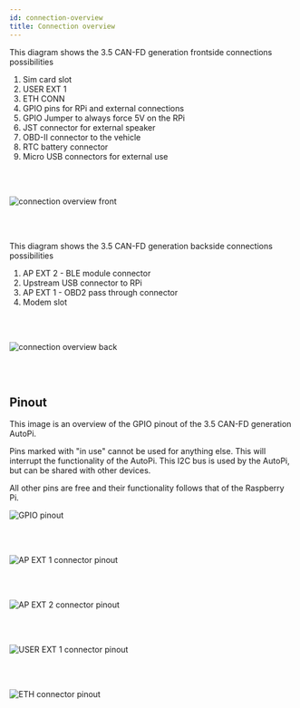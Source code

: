 ```yaml
---
id: connection-overview
title: Connection overview
---
```



This diagram shows the 3.5 CAN-FD generation frontside connections possibilities

1. Sim card slot    
2. USER EXT 1
3. ETH CONN
4. GPIO pins for RPi and external connections
5. GPIO Jumper to always force 5V on the RPi
6. JST connector for external speaker
7. OBD-II connector to the vehicle
8. RTC battery connector
9. Micro USB connectors for external use

<br/>
<br/>

![connection overview front](/img/hardware/gen_3.5/side1.png)

<br/>
<br/>

This diagram shows the 3.5 CAN-FD generation backside connections possibilities

1. AP EXT 2 - BLE module connector
2. Upstream USB connector to RPi
3. AP EXT 1 - OBD2 pass through connector
4. Modem slot



<br/>
<br/>


![connection overview back](/img/hardware/gen_3.5/side2.png)

<br/>
<br/>

## Pinout

This image is an overview of the GPIO pinout of the 3.5 CAN-FD generation AutoPi.

Pins marked with "in use" cannot be used for anything else. This will interrupt the functionality
of the AutoPi. This I2C bus is used by the AutoPi, but can be shared with other devices. 

All other pins are free and their functionality follows that of the Raspberry Pi.

![GPIO pinout](/img/hardware/gen_3.5/gpio_pinout_gen3.5.png) 

<br/>
<br/>

![AP EXT 1 connector pinout](/img/hardware/gen_3.5/AP_EXT1.png)

<br/>
<br/>

![AP EXT 2 connector pinout](/img/hardware/gen_3.5/AP_EXT2.png)

<br/>
<br/>

![USER EXT 1 connector pinout](/img/hardware/gen_3.5/USER_EXT1.png)

<br/>
<br/>

![ETH connector  pinout](/img/hardware/gen_3.5/ETH_CONN.png)